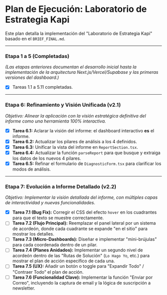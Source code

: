 # Plan de Ejecución: Laboratorio de Estrategia Kapi

Este plan detalla la implementación del "Laboratorio de Estrategia Kapi" basado en el `BRIEF_FINAL.md`.

---

### Etapa 1 a 5 (Completadas)
*(Las etapas anteriores documentan el desarrollo inicial hasta la implementación de la arquitectura Next.js/Vercel/Supabase y las primeras versiones del dashboard.)*

- [x] Tareas 1.1 a 5.11 completadas.

---

### Etapa 6: Refinamiento y Visión Unificada (v2.1)
*Objetivo: Alinear la aplicación con la visión estratégica definitiva del informe como una herramienta 100% interactiva.*

- [x] **Tarea 6.1:** Aclarar la visión del informe: el dashboard interactivo **es** el informe.
- [x] **Tarea 6.2:** Actualizar los pilares de análisis a los 4 definidos.
- [x] **Tarea 6.3:** Unificar la vista del informe en `ReportSection.tsx`.
- [x] **Tarea 6.4:** Actualizar la función `parseReport` para que busque y extraiga los datos de los nuevos 4 pilares.
- [x] **Tarea 6.5:** Refinar el formulario de `DiagnosticForm.tsx` para clarificar los modos de análisis.

---

### Etapa 7: Evolución a Informe Detallado (v2.2)
*Objetivo: Implementar la visión detallada del informe, con múltiples capas de interactividad y nuevas funcionalidades.*

- [x] **Tarea 7.1 (Bug Fix):** Corregir el CSS del efecto `hover` en los cuadrantes para que el texto se muestre correctamente.
- [ ] **Tarea 7.2 (Flujo Principal):** Reemplazar el panel lateral por un sistema de acordeón, donde cada cuadrante se expande "en el sitio" para mostrar los detalles.
- [ ] **Tarea 7.3 (Micro-Dashboards):** Diseñar e implementar "mini-brújulas" para cada coordenada dentro de un pilar.
- [ ] **Tarea 7.4 (Planes Anidados):** Implementar un segundo nivel de acordeón dentro de las "Rutas de Solución" (`Lo Hago Yo`, etc.) para mostrar el plan de acción específico de cada una.
- [ ] **Tarea 7.5 (UX):** Añadir un botón o toggle para "Expandir Todo" / "Contraer Todo" el plan de acción.
- [ ] **Tarea 7.6 (Funcionalidad Clave):** Implementar la función "Enviar por Correo", incluyendo la captura de email y la lógica de suscripción a newsletter.